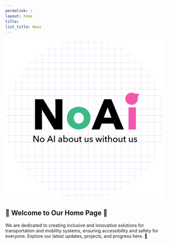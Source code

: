 ```yaml
---
permalink: /
layout: home
title: 
list_title: News
---
```


<img src="../assets/imgs/logo.png" alt="Welcome Image">

## 🌟 Welcome to Our Home Page 🌟

We are dedicated to creating inclusive and innovative solutions for transportation and mobility systems, ensuring accessibility and safety for everyone. Explore our latest updates, projects, and progress here. 🤩


<!-- [`minima` theme][minima] -->
<!-- [gh-site]: https://pages.github.com/ -->
